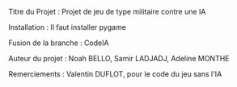 Titre du Projet : Projet de jeu de type militaire contre une IA

Installation : Il faut installer pygame

Fusion de la branche : CodeIA

Auteur du projet : Noah BELLO, Samir LADJADJ, Adeline MONTHE

Remerciements : Valentin DUFLOT, pour le code du jeu sans l'IA
